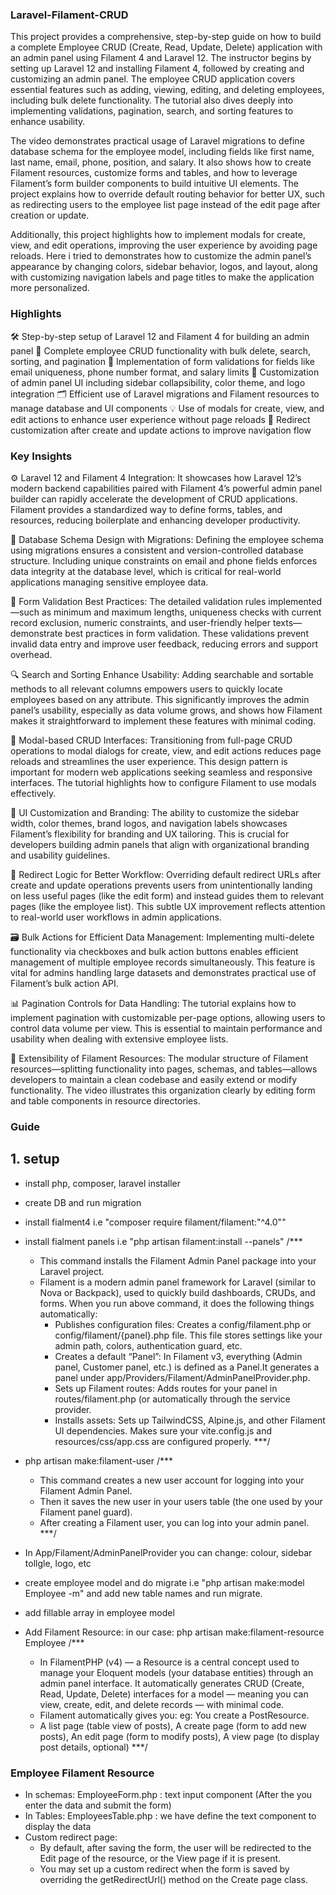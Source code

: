 ### Laravel-Filament-CRUD
This project provides a comprehensive, step-by-step guide on how to build a complete Employee CRUD (Create, Read, Update, Delete) application with an admin panel using Filament 4 and Laravel 12. The instructor begins by setting up Laravel 12 and installing Filament 4, followed by creating and customizing an admin panel. The employee CRUD application covers essential features such as adding, viewing, editing, and deleting employees, including bulk delete functionality. The tutorial also dives deeply into implementing validations, pagination, search, and sorting features to enhance usability.

The video demonstrates practical usage of Laravel migrations to define database schema for the employee model, including fields like first name, last name, email, phone, position, and salary. It also shows how to create Filament resources, customize forms and tables, and how to leverage Filament’s form builder components to build intuitive UI elements. The project explains how to override default routing behavior for better UX, such as redirecting users to the employee list page instead of the edit page after creation or update.

Additionally, this project highlights how to implement modals for create, view, and edit operations, improving the user experience by avoiding page reloads. Here i tried to demonstrates how to customize the admin panel’s appearance by changing colors, sidebar behavior, logos, and layout, along with customizing navigation labels and page titles to make the application more personalized. 

### Highlights
🛠️ Step-by-step setup of Laravel 12 and Filament 4 for building an admin panel
👥 Complete employee CRUD functionality with bulk delete, search, sorting, and pagination
🔐 Implementation of form validations for fields like email uniqueness, phone number format, and salary limits
🎨 Customization of admin panel UI including sidebar collapsibility, color theme, and logo integration
🗂️ Efficient use of Laravel migrations and Filament resources to manage database and UI components
💡 Use of modals for create, view, and edit actions to enhance user experience without page reloads
🚀 Redirect customization after create and update actions to improve navigation flow

### Key Insights
⚙️ Laravel 12 and Filament 4 Integration: It showcases how Laravel 12’s modern backend capabilities paired with Filament 4’s powerful admin panel builder can rapidly accelerate the development of CRUD applications. Filament provides a standardized way to define forms, tables, and resources, reducing boilerplate and enhancing developer productivity.

🧩 Database Schema Design with Migrations: Defining the employee schema using migrations ensures a consistent and version-controlled database structure. Including unique constraints on email and phone fields enforces data integrity at the database level, which is critical for real-world applications managing sensitive employee data.

📝 Form Validation Best Practices: The detailed validation rules implemented—such as minimum and maximum lengths, uniqueness checks with current record exclusion, numeric constraints, and user-friendly helper texts—demonstrate best practices in form validation. These validations prevent invalid data entry and improve user feedback, reducing errors and support overhead.

🔍 Search and Sorting Enhance Usability: Adding searchable and sortable methods to all relevant columns empowers users to quickly locate employees based on any attribute. This significantly improves the admin panel’s usability, especially as data volume grows, and shows how Filament makes it straightforward to implement these features with minimal coding.

🔄 Modal-based CRUD Interfaces: Transitioning from full-page CRUD operations to modal dialogs for create, view, and edit actions reduces page reloads and streamlines the user experience. This design pattern is important for modern web applications seeking seamless and responsive interfaces. The tutorial highlights how to configure Filament to use modals effectively.

🎨 UI Customization and Branding: The ability to customize the sidebar width, color themes, brand logos, and navigation labels showcases Filament’s flexibility for branding and UX tailoring. This is crucial for developers building admin panels that align with organizational branding and usability guidelines.

🔗 Redirect Logic for Better Workflow: Overriding default redirect URLs after create and update operations prevents users from unintentionally landing on less useful pages (like the edit form) and instead guides them to relevant pages (like the employee list). This subtle UX improvement reflects attention to real-world user workflows in admin applications.

🗃️ Bulk Actions for Efficient Data Management: Implementing multi-delete functionality via checkboxes and bulk action buttons enables efficient management of multiple employee records simultaneously. This feature is vital for admins handling large datasets and demonstrates practical use of Filament’s bulk action API.

📊 Pagination Controls for Data Handling: The tutorial explains how to implement pagination with customizable per-page options, allowing users to control data volume per view. This is essential to maintain performance and usability when dealing with extensive employee lists.

🔧 Extensibility of Filament Resources: The modular structure of Filament resources—splitting functionality into pages, schemas, and tables—allows developers to maintain a clean codebase and easily extend or modify functionality. The video illustrates this organization clearly by editing form and table components in resource directories.

### Guide
## 1. setup
- install php, composer, laravel installer
- create DB and run migration
- install fialment4 i.e "composer require filament/filament:"^4.0""  
- install fialment panels i.e "php artisan filament:install --panels" 
/*** 
    - This command installs the Filament Admin Panel package into your Laravel project.
    - Filament is a modern admin panel framework for Laravel (similar to Nova or Backpack), used to quickly build dashboards, CRUDs, and forms.
    When you run above command, it does the following things automatically:
        - Publishes configuration files: Creates a config/filament.php or config/filament/{panel}.php file. This file stores settings like your admin path, colors, authentication guard, etc.
        - Creates a default “Panel”: In Filament v3, everything (Admin panel, Customer panel, etc.) is defined as a Panel.It generates a panel under app/Providers/Filament/AdminPanelProvider.php.
        - Sets up Filament routes: Adds routes for your panel in routes/filament.php (or automatically through the service provider.
        - Installs assets: Sets up TailwindCSS, Alpine.js, and other Filament UI dependencies. Makes sure your vite.config.js and resources/css/app.css are configured properly.
***/

- php artisan make:filament-user
/***
    - This command creates a new user account for logging into your Filament Admin Panel.
    - Then it saves the new user in your users table (the one used by your Filament panel guard).
    - After creating a Filament user, you can log into your admin panel.
***/

- In App/Filament/AdminPanelProvider you can change: colour, sidebar tollgle, logo, etc
- create employee model and do migrate i.e "php artisan make:model Employee -m" and add new table names and run migrate.
- add fillable array in employee model
- Add Filament Resource: in our case: php artisan make:filament-resource Employee
/***
    - In FilamentPHP (v4) — a Resource is a central concept used to manage your Eloquent models (your database entities) through an admin panel interface. It automatically generates CRUD (Create, Read, Update, Delete) interfaces for a model — meaning you can view, create, edit, and delete records — with minimal code.
    - Filament automatically gives you: eg: You create a PostResource.
    - A list page (table view of posts), A create page (form to add new posts), An edit page (form to modify posts), A view page (to display post details, optional)
***/

### Employee Filament Resource
- In schemas: EmployeeForm.php : text input component (After the you enter the data and submit the form)
- In Tables: EmployeesTable.php : we have define the text component to display the data
- Custom redirect page:
    - By default, after saving the form, the user will be redirected to the Edit page of the resource, or the View page if it is present.
    - You may set up a custom redirect when the form is saved by overriding the getRedirectUrl() method on the Create page class.